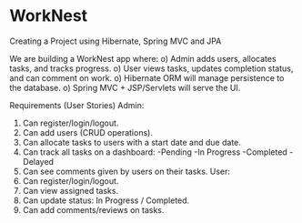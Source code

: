 # WorkNest
Creating a Project using Hibernate, Spring MVC and JPA

We are building a WorkNest app where:
o) Admin adds users, allocates tasks, and tracks progress.
o) User views tasks, updates completion status, and can comment on work.
o) Hibernate ORM will manage persistence to the database.
o) Spring MVC + JSP/Servlets will serve the UI.

 Requirements (User Stories)
 Admin:
1. Can register/login/logout.
2. Can add users (CRUD operations).
3. Can allocate tasks to users with a start date and due date.
4. Can track all tasks on a dashboard:
-Pending
-In Progress
-Completed
-Delayed
1. Can see comments given by users on their tasks.
User:
1. Can register/login/logout.
2. Can view assigned tasks.
3. Can update status: In Progress / Completed.
4. Can add comments/reviews on tasks.
